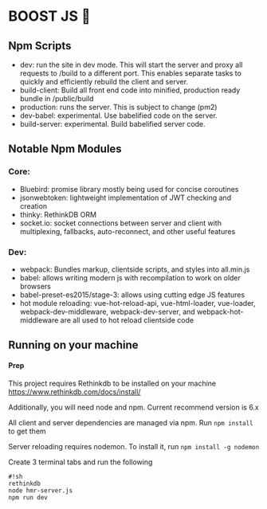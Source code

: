 # BOOST JS 🚀 #

## Npm Scripts ##
* dev: run the site in dev mode. This will start the server and proxy all requests to /build to a different port. This enables separate tasks to quickly and efficiently rebuild the client and server.
* build-client: Build all front end code into minified, production ready bundle in /public/build
* production: runs the server. This is subject to change (pm2)
* dev-babel: experimental. Use babelified code on the server.
* build-server: experimental. Build babelified server code.

## Notable Npm Modules ##
### Core: ###
  * Bluebird: promise library mostly being used for concise coroutines
  * jsonwebtoken: lightweight implementation of JWT checking and creation
  * thinky: RethinkDB ORM
  * socket.io: socket connections between server and client with multiplexing, fallbacks, auto-reconnect, and other useful features
### Dev: ###
  * webpack: Bundles markup, clientside scripts, and styles into all.min.js
  * babel: allows writing modern js with recompilation to work on older browsers
  * babel-preset-es2015/stage-3: allows using cutting edge JS features
  * hot module reloading: vue-hot-reload-api, vue-html-loader, vue-loader, webpack-dev-middleware, webpack-dev-server, and webpack-hot-middleware are all used to hot reload clientside code

## Running on your machine ##
#### Prep ####
This project requires Rethinkdb to be installed on your machine
  https://www.rethinkdb.com/docs/install/

Additionally, you will need node and npm. Current recommend version is 6.x

All client and server dependencies are managed via npm. Run ```npm install``` to get them

Server reloading requires nodemon. To install it, run ```npm install -g nodemon```


Create 3 terminal tabs and run the following
```
#!sh
rethinkdb
node hmr-server.js
npm run dev

```
